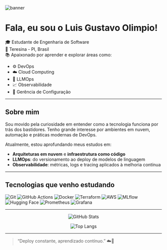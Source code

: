 <img src="https://capsule-render.vercel.app/api?type=waving&color=gradient&height=200&section=header&text=Luis%20Gustavo%20Olimpio&fontSize=30&fontAlignY=40&desc=DevOps%20%7C%20Cloud%20%7C%20LLMOps%20%7C%20Observability&descSize=18&descAlignY=60" alt="banner" />

# Fala, eu sou o Luis Gustavo Olimpio!

🎓 Estudante de Engenharia de Software  
📍 Teresina - PI, Brasil  
📚 Apaixonado por aprender e explorar áreas como:
- ⚙️ DevOps
- ☁️ Cloud Computing
- 🤖 LLMOps
- 📈 Observabilidade
- 🔧 Gerência de Configuração

---

## Sobre mim

Sou movido pela curiosidade em entender como a tecnologia funciona por trás dos bastidores. Tenho grande interesse por ambientes em nuvem, automação e práticas modernas de DevOps.

Atualmente, estou aprofundando meus estudos em:
- **Arquiteturas em nuvem** e **infraestrutura como código**
- **LLMOps**: do versionamento ao deploy de modelos de linguagem
- **Observabilidade**: métricas, logs e tracing aplicados à melhoria contínua

---

## Tecnologias que venho estudando

![Git](https://img.shields.io/badge/-Git-black?style=flat-square&logo=git)
![GitHub Actions](https://img.shields.io/badge/-GitHub%20Actions-black?style=flat-square&logo=github-actions)
![Docker](https://img.shields.io/badge/-Docker-black?style=flat-square&logo=docker)
![Terraform](https://img.shields.io/badge/-Terraform-black?style=flat-square&logo=terraform)
![AWS](https://img.shields.io/badge/-AWS-black?style=flat-square&logo=amazon-aws)
![MLflow](https://img.shields.io/badge/-MLflow-black?style=flat-square&logo=mlflow)
![Hugging Face](https://img.shields.io/badge/-HuggingFace-black?style=flat-square&logo=huggingface)
![Prometheus](https://img.shields.io/badge/-Prometheus-black?style=flat-square&logo=prometheus)
![Grafana](https://img.shields.io/badge/-Grafana-black?style=flat-square&logo=grafana)

---

<p align="center">
  <img src="https://github-readme-stats.vercel.app/api?username=luisg0c&show_icons=true&theme=radical" alt="GitHub Stats" />
</p>

<p align="center">
  <img src="https://github-readme-stats.vercel.app/api/top-langs/?username=luisg0c&layout=compact&theme=radical" alt="Top Langs" />
</p>

---

> “Deploy constante, aprendizado contínuo.” ☁️🧠
